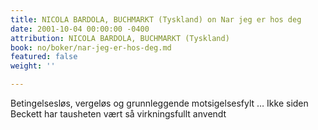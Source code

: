 ```yaml
---
title: NICOLA BARDOLA, BUCHMARKT (Tyskland) on Nar jeg er hos deg
date: 2001-10-04 00:00:00 -0400
attribution: NICOLA BARDOLA, BUCHMARKT (Tyskland)
book: no/boker/nar-jeg-er-hos-deg.md
featured: false
weight: ''

---
```

Betingelsesløs, vergeløs og grunnleggende motsigelsesfylt … Ikke siden Beckett har tausheten vært så virkningsfullt anvendt